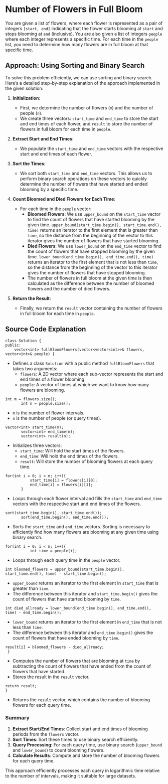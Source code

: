 # Number of Flowers in Full Bloom

You are given a list of flowers, where each flower is represented as a pair of integers `[start, end]` indicating that the flower starts blooming at `start` and stops blooming at `end` (inclusive). You are also given a list of integers `people` where each integer represents a specific time. For each time in the `people` list, you need to determine how many flowers are in full bloom at that specific time.

## Approach: Using Sorting and Binary Search

To solve this problem efficiently, we can use sorting and binary search. Here’s a detailed step-by-step explanation of the approach implemented in the given solution:

1.  **Initialization**:
    
    -   First, we determine the number of flowers (`m`) and the number of people (`n`).
    -   We create three vectors: `start_time` and `end_time` to store the start and end times of each flower, and `result` to store the number of flowers in full bloom for each time in `people`.
2.  **Extract Start and End Times**:
    
    -   We populate the `start_time` and `end_time` vectors with the respective start and end times of each flower.
3.  **Sort the Times**:
    
    -   We sort both `start_time` and `end_time` vectors. This allows us to perform binary search operations on these vectors to quickly determine the number of flowers that have started and ended blooming by a specific time.
4.  **Count Bloomed and Died Flowers for Each Time**:
    
    -   For each time in the `people` vector:
        -   **Bloomed Flowers**: We use `upper_bound` on the `start_time` vector to find the count of flowers that have started blooming by the given time. `upper_bound(start_time.begin(), start_time.end(), time)` returns an iterator to the first element that is greater than `time`, so the distance from the beginning of the vector to this iterator gives the number of flowers that have started blooming.
        -   **Died Flowers**: We use `lower_bound` on the `end_time` vector to find the count of flowers that have stopped blooming by the given time. `lower_bound(end_time.begin(), end_time.end(), time)` returns an iterator to the first element that is not less than `time`, so the distance from the beginning of the vector to this iterator gives the number of flowers that have stopped blooming.
        -   The number of flowers in full bloom at the given time is then calculated as the difference between the number of bloomed flowers and the number of died flowers.
5.  **Return the Result**:
    
    -   Finally, we return the `result` vector containing the number of flowers in full bloom for each time in `people`.

## Source Code Explanation


```
class Solution {
public:
    vector<int> fullBloomFlowers(vector<vector<int>>& flowers, vector<int>& people) {
   ``` 

-   Defines a class `Solution` with a public method `fullBloomFlowers` that takes two arguments:
    -   `flowers`: A 2D vector where each sub-vector represents the start and end times of a flower blooming.
    -   `people`: A vector of times at which we want to know how many flowers are blooming.



 ```
 int m = flowers.size();
        int n = people.size();
   ``` 

-   `m` is the number of flower intervals.
-   `n` is the number of people (or query times).



 ```
 vector<int> start_time(m);
        vector<int> end_time(m);
        vector<int> result(n);
   ``` 

-   Initializes three vectors:
    -   `start_time`: Will hold the start times of the flowers.
    -   `end_time`: Will hold the end times of the flowers.
    -   `result`: Will store the number of blooming flowers at each query time.


 ```
 for(int i = 0; i < m; i++){
            start_time[i] = flowers[i][0];
            end_time[i] = flowers[i][1];
        }
   ``` 

-   Loops through each flower interval and fills the `start_time` and `end_time` vectors with the respective start and end times of the flowers.


 ```
 sort(start_time.begin(), start_time.end());
        sort(end_time.begin(), end_time.end());
   ``` 

-   Sorts the `start_time` and `end_time` vectors. Sorting is necessary to efficiently find how many flowers are blooming at any given time using binary search.



 ```
 for(int i = 0; i < n; i++){
            int time = people[i];
   ``` 

-   Loops through each query time in the `people` vector.


 ```
 int bloomed_flowers = upper_bound(start_time.begin(), start_time.end(), time) - start_time.begin();
 ``` 

-   `upper_bound` returns an iterator to the first element in `start_time` that is greater than `time`.
-   The difference between this iterator and `start_time.begin()` gives the count of flowers that have started blooming by `time`.



 ```
 int died_allready = lower_bound(end_time.begin(), end_time.end(), time) - end_time.begin();
 ``` 

-   `lower_bound` returns an iterator to the first element in `end_time` that is not less than `time`.
-   The difference between this iterator and `end_time.begin()` gives the count of flowers that have ended blooming by `time`.


 ```
 result[i] = bloomed_flowers - died_allready;
  }
   ``` 

-   Computes the number of flowers that are blooming at `time` by subtracting the count of flowers that have ended from the count of flowers that have started.
-   Stores the result in the `result` vector.



 ```
return result;
}
``` 

-   Returns the `result` vector, which contains the number of blooming flowers for each query time.

### Summary

1.  **Extract Start/End Times**: Collect start and end times of blooming periods from the `flowers` vector.
2.  **Sort Times**: Sort these times to use binary search efficiently.
3.  **Query Processing**: For each query time, use binary search (`upper_bound` and `lower_bound`) to count blooming flowers.
4.  **Calculate Results**: Compute and store the number of blooming flowers for each query time.

This approach efficiently processes each query in logarithmic time relative to the number of intervals, making it suitable for large datasets.
